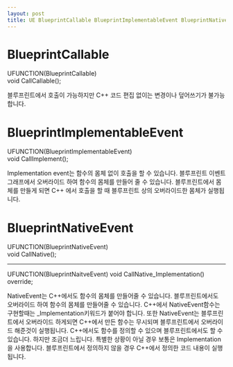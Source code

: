 ```yaml
---
layout: post
title: UE BlueprintCallable BlueprintImplementableEvent BlueprintNativeEvent
---
```


# BlueprintCallable

UFUNCTION(BlueprintCallable)   
void CallCallable();

블루프린트에서 호출이 가능하지만 C++ 코드 편집 없이는 변경이나 덮어쓰기가 불가능합니다.

# BlueprintImplementableEvent

UFUNCTION(BlueprintImplementableEvent)   
void CallImplement();

Implementation event는 함수의 몸체 없이 호출을 할 수 있습니다.
블루프린트 이벤트 그래프에서 오버라이드 하여 함수의 몸체를 만들어 줄 수 있습니다.
블루프린트에서 몸체를 만들게 되면 C++ 에서 호출을 할 때 블루프린트 상의 오버라이드한 몸체가 실행됩니다.


# BlueprintNativeEvent

UFUNCTION(BlueprintNativeEvent)   
void CallNative();

---------------------------------

UFUNCTION(BlueprintNaitveEvent)
void CallNative_Implementation() override;

NativeEvent는 C++에서도 함수의 몸체를 만들어줄 수 있습니다.
블루프린트에서도 오버라이드 하여 함수의 몸체를 만들어줄 수 있습니다.
C++에서 NativeEvent함수는 구현할때는 _Implementation키워드가 붙어야 합니다.
또한 NativeEvent는 블루프린트에서 오버라이드 하게되면 C++에서 만든 함수는 무시되며 블루프린트에서 오버라이드 해준것이 실행됩니다.
C++에서도 함수를 정의할 수 있으며 블루프린트에서도 할 수 있습니다. 하지만 조금더 느립니다.
특별한 상황이 아닐 경우 보통은 Implementation을 사용합니다.
블루프린트에서 정의하지 않을 경우 C++에서 정의한 코드 내용이 실행됩니다.